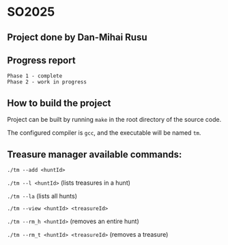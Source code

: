 # SO2025

## Project done by Dan-Mihai Rusu

## Progress report

    Phase 1 - complete
    Phase 2 - work in progress


## How to build the project

Project can be built by running `make` in the root directory of the source code.

The configured compiler is `gcc`, and the executable will be named `tm`.

## Treasure manager available commands:

`./tm --add <huntId>`

`./tm --l <huntId>` (lists treasures in a hunt)

`./tm --la` (lists all hunts)

`./tm --view <huntId> <treasureId>`

`./tm --rm_h <huntId>` (removes an entire hunt)

`./tm --rm_t <huntId> <treasureId>` (removes a treasure)